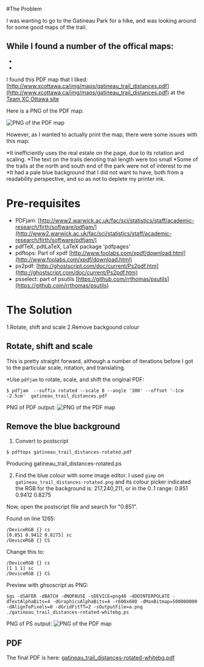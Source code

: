 
#The Problem

I was wanting to go to the Gatineau Park for a hike, and was looking around for some good maps of the trail.

While I found a number of the offical maps:
-
-
-

I found this PDF map that I liked: [http://www.xcottawa.ca/img/maps/gatineau_trail_distances.pdf](http://www.xcottawa.ca/img/maps/gatineau_trail_distances.pdf)
at the [Team XC Ottawa site](http://www.xcottawa.ca/about_us.php)

Here is a PNG of the PDF map:

![PNG of the PDF map](gatineau_trail_distances.png)

However, as I wanted to actually print the map, there were some issues with this map:

*It inefficiently uses the real estate on the page, due to its rotation and scaling.
*The text on the trails denoting trail length were too small
*Some of the trails at the north and south end of the park were not of interest to me
*It had a pale blue background that I did not want to have, both from a readability perspective, and so as not to deplete my printer ink.




# Pre-requisites
* PDFjam: [http://www2.warwick.ac.uk/fac/sci/statistics/staff/academic-research/firth/software/pdfjam/](http://www2.warwick.ac.uk/fac/sci/statistics/staff/academic-research/firth/software/pdfjam/)
* pdfTeX, pdtLaTeX, LaTeX package 'pdfpages'
* pdftops: Part of xpdf [http://www.foolabs.com/xpdf/download.html](http://www.foolabs.com/xpdf/download.html)
* ps2pdf: [http://ghostscript.com/doc/current/Ps2pdf.htm](http://ghostscript.com/doc/current/Ps2pdf.htm)
* psselect: part of psutils [https://github.com/rrthomas/psutils](https://github.com/rrthomas/psutils)

# The Solution

1.Rotate, shift and scale
2.Remove backgound colour


## Rotate, shift and scale
This is pretty straight forward, although a number of iterations before I got to the particular scale, rotation, and translating.

*Use `pdfjam` to rotate, scale, and shift the original PDF:
```
$ pdfjam  --suffix rotated --scale 8 --angle '300' --offset '-1cm -2.5cm'  gatineau_trail_distances.pdf
```

PNG of PDF output:
![PNG of the PDF map](gatineau_trail_distances-rotated.png)

## Remove the blue background
1. Convert to postscript
```
$ pdftops gatineau_trail_distances-rotated.pdf
```
Producing gatineau_trail_distances-rotated.ps

2. Find the blue colour with some image editor. I used `gimp` on `gatineau_trail_distances-rotated.png` and its colour picker indicated the RGB for the background is: 217,240,211, or in the 0..1 range: 0.851 0.9412 0.8275

Now, open the postscript file and search for "0.851". 

Found on line 1265:
```
/DeviceRGB {} cs
[0.851 0.9412 0.8275] sc
/DeviceRGB {} CS
```

Change this to:
```
/DeviceRGB {} cs
[1 1 1] sc
/DeviceRGB {} CS
```

Preview with ghsoscript as PNG:
```
$gs -dSAFER -dBATCH -dNOPAUSE -sDEVICE=png48 -dDOINTERPOLATE -dTextAlphaBits=4 -dGraphicsAlphaBits=4 -r600x600 -dMaxBitmap=500000000 -dAlignToPixels=0 -dGridFitTT=2 -sOutputFile=a.png ./gatineau_trail_distances-rotated-whitebg.ps
```

PNG of PS output:
![PNG of the PDF map](gatineau_trail_distances-rotated-whitebg.png)

## PDF
The final PDF is here: [gatineau_trail_distances-rotated-whitebg.pdf](gatineau_trail_distances-rotated-whitebg.pdf)





